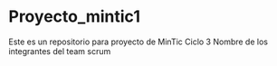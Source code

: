 # Proyecto_mintic1
Este es un repositorio para proyecto de MinTic Ciclo 3
Nombre de los integrantes del team scrum

